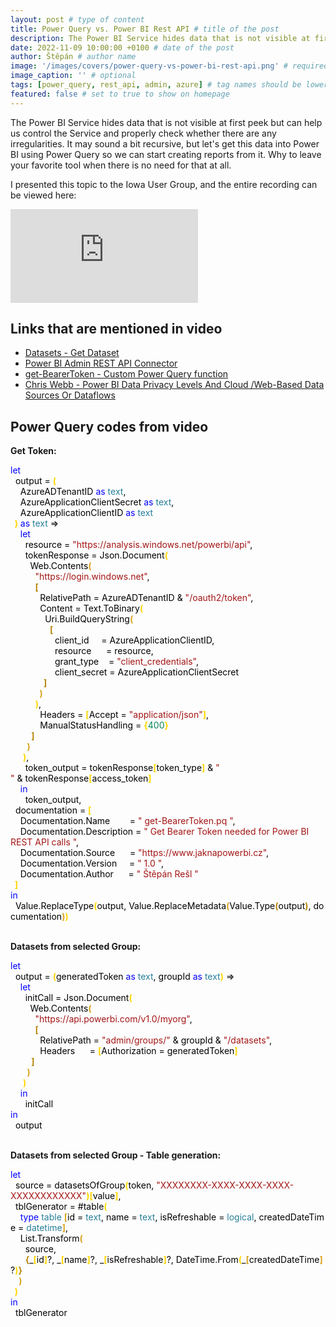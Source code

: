 ```yaml
---
layout: post # type of content
title: Power Query vs. Power BI Rest API # title of the post
description: The Power BI Service hides data that is not visible at first peek but can help us control the Service and properly check whether there are any irregularities. It may sound a bit recursive, but let's get this data into Power BI using Power Query so we can start creating reports from it. Why to leave your favorite tool when there is no need for that at all. # will be shown as a description in the post list
date: 2022-11-09 10:00:00 +0100 # date of the post
author: Štěpán # author name
image: '/images/covers/power-query-vs-power-bi-rest-api.png' # required to store image in /images/covers
image_caption: '' # optional
tags: [power_query, rest_api, admin, azure] # tag names should be lowercase
featured: false # set to true to show on homepage
---
```

The Power BI Service hides data that is not visible at first peek but can help us control the Service and properly check whether there are any irregularities. It may sound a bit recursive, but let's get this data into Power BI using Power Query so we can start creating reports from it. Why to leave your favorite tool when there is no need for that at all.

I presented this topic to the Iowa User Group, and the entire recording can be viewed here:

<p><iframe src="https://www.youtube.com/embed/RfsVPeot-r8" loading="lazy" frameborder="0" allowfullscreen></iframe></p>

## Links that are mentioned in video

* [Datasets - Get Dataset](https://learn.microsoft.com/en-us/rest/api/power-bi/datasets/get-dataset?id=DP-MVP-5003801)
* [Power BI Admin REST API Connector](https://github.com/tirnovar/Power-BI-Admin-REST-API-Connector)
* [get-BearerToken - Custom Power Query function](https://github.com/tirnovar/Power_BI_REST_API_PQ/blob/main/Power%20BI%20Service%20Token/get-BearerToken.pq)
* [Chris Webb - Power BI Data Privacy Levels And Cloud /Web-Based Data Sources Or Dataflows](https://blog.crossjoin.co.uk/2019/01/13/power-bi-data-privacy-cloud-web-data-sources/)

## Power Query codes from video

**Get Token:**

<div class="codebox"><div class="m-result"><div class="m-code"><span class="constant keyword" style="color: #0000FF;">let</span><br>&nbsp;&nbsp;<span class="identifier" style="color: #000000;">output</span><span class="constant operator operator-equality" style="color: #000000;">&nbsp;=</span>&nbsp;<span class="constant bracket bracket-0" style="font-weight: bold; color: Gold;">(</span><br>&nbsp;&nbsp;&nbsp;&nbsp;<span class="identifier" style="color: #000000;">AzureADTenantID</span>&nbsp;<span class="constant keyword operator operator-keyword" style="color: #0000FF;">as</span><span class="type" style="color: #267F99;">&nbsp;text</span><span class="constant" style="color: #000000;">,</span><br>&nbsp;&nbsp;&nbsp;&nbsp;<span class="identifier" style="color: #000000;">AzureApplicationClientSecret</span>&nbsp;<span class="constant keyword operator operator-keyword" style="color: #0000FF;">as</span><span class="type" style="color: #267F99;">&nbsp;text</span><span class="constant" style="color: #000000;">,</span><br>&nbsp;&nbsp;&nbsp;&nbsp;<span class="identifier" style="color: #000000;">AzureApplicationClientID</span>&nbsp;<span class="constant keyword operator operator-keyword" style="color: #0000FF;">as</span><span class="type" style="color: #267F99;">&nbsp;text</span><span class="constant bracket bracket-0" style="font-weight: bold; color: Gold;"><br>&nbsp;&nbsp;)</span>&nbsp;<span class="constant keyword operator operator-keyword" style="color: #0000FF;">as</span><span class="type" style="color: #267F99;">&nbsp;text</span><span class="constant operator" style="color: #000000;">&nbsp;=&gt;</span><br>&nbsp;&nbsp;&nbsp;&nbsp;<span class="constant keyword" style="color: #0000FF;">let</span><br>&nbsp;&nbsp;&nbsp;&nbsp;&nbsp;&nbsp;<span class="identifier" style="color: #000000;">resource</span><span class="constant operator operator-equality" style="color: #000000;">&nbsp;=</span><span class="literal string" style="color: #A31515;">&nbsp;&quot;https://analysis.windows.net/powerbi/api&quot;</span><span class="constant" style="color: #000000;">,</span><br>&nbsp;&nbsp;&nbsp;&nbsp;&nbsp;&nbsp;<span class="identifier" style="color: #000000;">tokenResponse</span><span class="constant operator operator-equality" style="color: #000000;">&nbsp;=</span>&nbsp;<span class="identifier" style="color: #000000;">Json.Document</span><span class="constant bracket bracket-0" style="font-weight: bold; color: Gold;">(</span><br>&nbsp;&nbsp;&nbsp;&nbsp;&nbsp;&nbsp;&nbsp;&nbsp;<span class="identifier" style="color: #000000;">Web.Contents</span><span class="constant bracket bracket-1" style="font-weight: bold; color: GoldenRod;">(</span><br>&nbsp;&nbsp;&nbsp;&nbsp;&nbsp;&nbsp;&nbsp;&nbsp;&nbsp;&nbsp;<span class="literal string" style="color: #A31515;">&quot;https://login.windows.net&quot;</span><span class="constant" style="color: #000000;">,</span><br>&nbsp;&nbsp;&nbsp;&nbsp;&nbsp;&nbsp;&nbsp;&nbsp;&nbsp;&nbsp;<span class="constant bracket bracket-2" style="font-weight: bold; color: DarkGoldenRod;">[</span><br>&nbsp;&nbsp;&nbsp;&nbsp;&nbsp;&nbsp;&nbsp;&nbsp;&nbsp;&nbsp;&nbsp;&nbsp;<span class="identifier" style="color: #000000;">RelativePath</span><span class="constant operator operator-equality" style="color: #000000;">&nbsp;=</span>&nbsp;<span class="identifier" style="color: #000000;">AzureADTenantID</span><span class="constant operator operator-arithmetic" style="color: #000000;">&nbsp;&amp;</span><span class="literal string" style="color: #A31515;">&nbsp;&quot;/oauth2/token&quot;</span><span class="constant" style="color: #000000;">,</span><br>&nbsp;&nbsp;&nbsp;&nbsp;&nbsp;&nbsp;&nbsp;&nbsp;&nbsp;&nbsp;&nbsp;&nbsp;<span class="identifier" style="color: #000000;">Content</span><span class="constant operator operator-equality" style="color: #000000;">&nbsp;=</span>&nbsp;<span class="identifier" style="color: #000000;">Text.ToBinary</span><span class="constant bracket bracket-0" style="font-weight: bold; color: Gold;">(</span><br>&nbsp;&nbsp;&nbsp;&nbsp;&nbsp;&nbsp;&nbsp;&nbsp;&nbsp;&nbsp;&nbsp;&nbsp;&nbsp;&nbsp;<span class="identifier" style="color: #000000;">Uri.BuildQueryString</span><span class="constant bracket bracket-1" style="font-weight: bold; color: GoldenRod;">(</span><br>&nbsp;&nbsp;&nbsp;&nbsp;&nbsp;&nbsp;&nbsp;&nbsp;&nbsp;&nbsp;&nbsp;&nbsp;&nbsp;&nbsp;&nbsp;&nbsp;<span class="constant bracket bracket-2" style="font-weight: bold; color: DarkGoldenRod;">[</span><br>&nbsp;&nbsp;&nbsp;&nbsp;&nbsp;&nbsp;&nbsp;&nbsp;&nbsp;&nbsp;&nbsp;&nbsp;&nbsp;&nbsp;&nbsp;&nbsp;&nbsp;&nbsp;<span class="identifier" style="color: #000000;">client_id</span><span class="constant operator operator-equality" style="color: #000000;">&nbsp;&nbsp;&nbsp;&nbsp;&nbsp;=</span>&nbsp;<span class="identifier" style="color: #000000;">AzureApplicationClientID</span><span class="constant" style="color: #000000;">,</span><br>&nbsp;&nbsp;&nbsp;&nbsp;&nbsp;&nbsp;&nbsp;&nbsp;&nbsp;&nbsp;&nbsp;&nbsp;&nbsp;&nbsp;&nbsp;&nbsp;&nbsp;&nbsp;<span class="identifier" style="color: #000000;">resource</span><span class="constant operator operator-equality" style="color: #000000;">&nbsp;&nbsp;&nbsp;&nbsp;&nbsp;&nbsp;=</span>&nbsp;<span class="identifier" style="color: #000000;">resource</span><span class="constant" style="color: #000000;">,</span><br>&nbsp;&nbsp;&nbsp;&nbsp;&nbsp;&nbsp;&nbsp;&nbsp;&nbsp;&nbsp;&nbsp;&nbsp;&nbsp;&nbsp;&nbsp;&nbsp;&nbsp;&nbsp;<span class="identifier" style="color: #000000;">grant_type</span><span class="constant operator operator-equality" style="color: #000000;">&nbsp;&nbsp;&nbsp;&nbsp;=</span><span class="literal string" style="color: #A31515;">&nbsp;&quot;client_credentials&quot;</span><span class="constant" style="color: #000000;">,</span><br>&nbsp;&nbsp;&nbsp;&nbsp;&nbsp;&nbsp;&nbsp;&nbsp;&nbsp;&nbsp;&nbsp;&nbsp;&nbsp;&nbsp;&nbsp;&nbsp;&nbsp;&nbsp;<span class="identifier" style="color: #000000;">client_secret</span><span class="constant operator operator-equality" style="color: #000000;">&nbsp;=</span>&nbsp;<span class="identifier" style="color: #000000;">AzureApplicationClientSecret</span><span class="constant bracket bracket-2" style="font-weight: bold; color: DarkGoldenRod;"><br>&nbsp;&nbsp;&nbsp;&nbsp;&nbsp;&nbsp;&nbsp;&nbsp;&nbsp;&nbsp;&nbsp;&nbsp;&nbsp;&nbsp;&nbsp;&nbsp;]</span><span class="constant bracket bracket-1" style="font-weight: bold; color: GoldenRod;"><br>&nbsp;&nbsp;&nbsp;&nbsp;&nbsp;&nbsp;&nbsp;&nbsp;&nbsp;&nbsp;&nbsp;&nbsp;&nbsp;&nbsp;)</span><span class="constant bracket bracket-0" style="font-weight: bold; color: Gold;"><br>&nbsp;&nbsp;&nbsp;&nbsp;&nbsp;&nbsp;&nbsp;&nbsp;&nbsp;&nbsp;&nbsp;&nbsp;)</span><span class="constant" style="color: #000000;">,</span><br>&nbsp;&nbsp;&nbsp;&nbsp;&nbsp;&nbsp;&nbsp;&nbsp;&nbsp;&nbsp;&nbsp;&nbsp;<span class="identifier" style="color: #000000;">Headers</span><span class="constant operator operator-equality" style="color: #000000;">&nbsp;=</span>&nbsp;<span class="constant bracket bracket-0" style="font-weight: bold; color: Gold;">[</span><span class="identifier" style="color: #000000;">Accept</span><span class="constant operator operator-equality" style="color: #000000;">&nbsp;=</span><span class="literal string" style="color: #A31515;">&nbsp;&quot;application/json&quot;</span><span class="constant bracket bracket-0" style="font-weight: bold; color: Gold;">]</span><span class="constant" style="color: #000000;">,</span><br>&nbsp;&nbsp;&nbsp;&nbsp;&nbsp;&nbsp;&nbsp;&nbsp;&nbsp;&nbsp;&nbsp;&nbsp;<span class="identifier" style="color: #000000;">ManualStatusHandling</span><span class="constant operator operator-equality" style="color: #000000;">&nbsp;=</span>&nbsp;<span class="constant bracket bracket-0" style="font-weight: bold; color: Gold;">{</span><span class="literal number" style="color: #098658;">400</span><span class="constant bracket bracket-0" style="font-weight: bold; color: Gold;">}</span><span class="constant bracket bracket-2" style="font-weight: bold; color: DarkGoldenRod;"><br>&nbsp;&nbsp;&nbsp;&nbsp;&nbsp;&nbsp;&nbsp;&nbsp;&nbsp;&nbsp;]</span><span class="constant bracket bracket-1" style="font-weight: bold; color: GoldenRod;"><br>&nbsp;&nbsp;&nbsp;&nbsp;&nbsp;&nbsp;&nbsp;&nbsp;)</span><span class="constant bracket bracket-0" style="font-weight: bold; color: Gold;"><br>&nbsp;&nbsp;&nbsp;&nbsp;&nbsp;&nbsp;)</span><span class="constant" style="color: #000000;">,</span><br>&nbsp;&nbsp;&nbsp;&nbsp;&nbsp;&nbsp;<span class="identifier" style="color: #000000;">token_output</span><span class="constant operator operator-equality" style="color: #000000;">&nbsp;=</span>&nbsp;<span class="identifier" style="color: #000000;">tokenResponse</span><span class="constant bracket bracket-0" style="font-weight: bold; color: Gold;">[</span><span class="identifier" style="color: #000000;">token_type</span><span class="constant bracket bracket-0" style="font-weight: bold; color: Gold;">]</span><span class="constant operator operator-arithmetic" style="color: #000000;">&nbsp;&amp;</span><span class="literal string" style="color: #A31515;">&nbsp;&quot; &quot;</span><span class="constant operator operator-arithmetic" style="color: #000000;">&nbsp;&amp;</span>&nbsp;<span class="identifier" style="color: #000000;">tokenResponse</span><span class="constant bracket bracket-0" style="font-weight: bold; color: Gold;">[</span><span class="identifier" style="color: #000000;">access_token</span><span class="constant bracket bracket-0" style="font-weight: bold; color: Gold;">]</span><span class="constant keyword" style="color: #0000FF;"><br>&nbsp;&nbsp;&nbsp;&nbsp;in</span><br>&nbsp;&nbsp;&nbsp;&nbsp;&nbsp;&nbsp;<span class="identifier" style="color: #000000;">token_output</span><span class="constant" style="color: #000000;">,</span><br>&nbsp;&nbsp;<span class="identifier" style="color: #000000;">documentation</span><span class="constant operator operator-equality" style="color: #000000;">&nbsp;=</span>&nbsp;<span class="constant bracket bracket-0" style="font-weight: bold; color: Gold;">[</span><br>&nbsp;&nbsp;&nbsp;&nbsp;<span class="identifier" style="color: #000000;">Documentation.Name</span><span class="constant operator operator-equality" style="color: #000000;">&nbsp;&nbsp;&nbsp;&nbsp;&nbsp;&nbsp;&nbsp;&nbsp;=</span><span class="literal string" style="color: #A31515;">&nbsp;&quot; get-BearerToken.pq &quot;</span><span class="constant" style="color: #000000;">,</span><br>&nbsp;&nbsp;&nbsp;&nbsp;<span class="identifier" style="color: #000000;">Documentation.Description</span><span class="constant operator operator-equality" style="color: #000000;">&nbsp;=</span><span class="literal string" style="color: #A31515;">&nbsp;&quot; Get Bearer Token needed for Power BI REST API calls &quot;</span><span class="constant" style="color: #000000;">,</span><br>&nbsp;&nbsp;&nbsp;&nbsp;<span class="identifier" style="color: #000000;">Documentation.Source</span><span class="constant operator operator-equality" style="color: #000000;">&nbsp;&nbsp;&nbsp;&nbsp;&nbsp;&nbsp;=</span><span class="literal string" style="color: #A31515;">&nbsp;&quot;https://www.jaknapowerbi.cz&quot;</span><span class="constant" style="color: #000000;">,</span><br>&nbsp;&nbsp;&nbsp;&nbsp;<span class="identifier" style="color: #000000;">Documentation.Version</span><span class="constant operator operator-equality" style="color: #000000;">&nbsp;&nbsp;&nbsp;&nbsp;&nbsp;=</span><span class="literal string" style="color: #A31515;">&nbsp;&quot; 1.0 &quot;</span><span class="constant" style="color: #000000;">,</span><br>&nbsp;&nbsp;&nbsp;&nbsp;<span class="identifier" style="color: #000000;">Documentation.Author</span><span class="constant operator operator-equality" style="color: #000000;">&nbsp;&nbsp;&nbsp;&nbsp;&nbsp;&nbsp;=</span><span class="literal string" style="color: #A31515;">&nbsp;&quot; Štěpán Rešl &quot;</span><span class="constant bracket bracket-0" style="font-weight: bold; color: Gold;"><br>&nbsp;&nbsp;]</span><span class="constant keyword" style="color: #0000FF;"><br>in</span><br>&nbsp;&nbsp;<span class="identifier" style="color: #000000;">Value.ReplaceType</span><span class="constant bracket bracket-0" style="font-weight: bold; color: Gold;">(</span><span class="identifier" style="color: #000000;">output</span><span class="constant" style="color: #000000;">,</span>&nbsp;<span class="identifier" style="color: #000000;">Value.ReplaceMetadata</span><span class="constant bracket bracket-1" style="font-weight: bold; color: GoldenRod;">(</span><span class="identifier" style="color: #000000;">Value.Type</span><span class="constant bracket bracket-2" style="font-weight: bold; color: DarkGoldenRod;">(</span><span class="identifier" style="color: #000000;">output</span><span class="constant bracket bracket-2" style="font-weight: bold; color: DarkGoldenRod;">)</span><span class="constant" style="color: #000000;">,</span>&nbsp;<span class="identifier" style="color: #000000;">documentation</span><span class="constant bracket bracket-1" style="font-weight: bold; color: GoldenRod;">)</span><span class="constant bracket bracket-0" style="font-weight: bold; color: Gold;">)</span></div></div></div>

<br>

**Datasets from selected Group:**

<div class="codebox">

<div class="m-result">
  <div class="m-code">
<span class="constant keyword" style="color: #0000FF;">let</span><br>&nbsp;&nbsp;<span class="identifier" style="color: #000000;">output</span><span class="constant operator operator-equality" style="color: #000000;">&nbsp;=</span>&nbsp;<span class="constant bracket bracket-0" style="font-weight: bold; color: Gold;">(</span><span class="identifier" style="color: #000000;">generatedToken</span>&nbsp;<span class="constant keyword operator operator-keyword" style="color: #0000FF;">as</span><span class="type" style="color: #267F99;">&nbsp;text</span><span class="constant" style="color: #000000;">,</span>&nbsp;<span class="identifier" style="color: #000000;">groupId</span>&nbsp;<span class="constant keyword operator operator-keyword" style="color: #0000FF;">as</span><span class="type" style="color: #267F99;">&nbsp;text</span><span class="constant bracket bracket-0" style="font-weight: bold; color: Gold;">)</span><span class="constant operator" style="color: #000000;">&nbsp;=&gt;</span><br>&nbsp;&nbsp;&nbsp;&nbsp;<span class="constant keyword" style="color: #0000FF;">let</span><br>&nbsp;&nbsp;&nbsp;&nbsp;&nbsp;&nbsp;<span class="identifier" style="color: #000000;">initCall</span><span class="constant operator operator-equality" style="color: #000000;">&nbsp;=</span>&nbsp;<span class="identifier" style="color: #000000;">Json.Document</span><span class="constant bracket bracket-0" style="font-weight: bold; color: Gold;">(</span><br>&nbsp;&nbsp;&nbsp;&nbsp;&nbsp;&nbsp;&nbsp;&nbsp;<span class="identifier" style="color: #000000;">Web.Contents</span><span class="constant bracket bracket-1" style="font-weight: bold; color: GoldenRod;">(</span><br>&nbsp;&nbsp;&nbsp;&nbsp;&nbsp;&nbsp;&nbsp;&nbsp;&nbsp;&nbsp;<span class="literal string" style="color: #A31515;">&quot;https://api.powerbi.com/v1.0/myorg&quot;</span><span class="constant" style="color: #000000;">,</span><br>&nbsp;&nbsp;&nbsp;&nbsp;&nbsp;&nbsp;&nbsp;&nbsp;&nbsp;&nbsp;<span class="constant bracket bracket-2" style="font-weight: bold; color: DarkGoldenRod;">[</span><br>&nbsp;&nbsp;&nbsp;&nbsp;&nbsp;&nbsp;&nbsp;&nbsp;&nbsp;&nbsp;&nbsp;&nbsp;<span class="identifier" style="color: #000000;">RelativePath</span><span class="constant operator operator-equality" style="color: #000000;">&nbsp;=</span>&nbsp;<span class="literal string" style="color: #A31515;">&quot;admin/groups/&quot;</span><span class="constant operator operator-arithmetic" style="color: #000000;">&nbsp;&amp;</span>&nbsp;<span class="identifier" style="color: #000000;">groupId</span><span class="constant operator operator-arithmetic" style="color: #000000;">&nbsp;&amp;</span><span class="literal string" style="color: #A31515;">&nbsp;&quot;/datasets&quot;</span><span class="constant" style="color: #000000;">,</span><br>&nbsp;&nbsp;&nbsp;&nbsp;&nbsp;&nbsp;&nbsp;&nbsp;&nbsp;&nbsp;&nbsp;&nbsp;<span class="identifier" style="color: #000000;">Headers</span><span class="constant operator operator-equality" style="color: #000000;">&nbsp;&nbsp;&nbsp;&nbsp;&nbsp;&nbsp;=</span>&nbsp;<span class="constant bracket bracket-0" style="font-weight: bold; color: Gold;">[</span><span class="identifier" style="color: #000000;">Authorization</span><span class="constant operator operator-equality" style="color: #000000;">&nbsp;=</span>&nbsp;<span class="identifier" style="color: #000000;">generatedToken</span><span class="constant bracket bracket-0" style="font-weight: bold; color: Gold;">]</span><span class="constant bracket bracket-2" style="font-weight: bold; color: DarkGoldenRod;"><br>&nbsp;&nbsp;&nbsp;&nbsp;&nbsp;&nbsp;&nbsp;&nbsp;&nbsp;&nbsp;]</span><span class="constant bracket bracket-1" style="font-weight: bold; color: GoldenRod;"><br>&nbsp;&nbsp;&nbsp;&nbsp;&nbsp;&nbsp;&nbsp;&nbsp;)</span><span class="constant bracket bracket-0" style="font-weight: bold; color: Gold;"><br>&nbsp;&nbsp;&nbsp;&nbsp;&nbsp;&nbsp;)</span><span class="constant keyword" style="color: #0000FF;"><br>&nbsp;&nbsp;&nbsp;&nbsp;in</span><br>&nbsp;&nbsp;&nbsp;&nbsp;&nbsp;&nbsp;<span class="identifier" style="color: #000000;">initCall</span><span class="constant keyword" style="color: #0000FF;"><br>in</span><br>&nbsp;&nbsp;<span class="identifier" style="color: #000000;">output</span></div></div></div>

<br>

**Datasets from selected Group - Table generation:**

<div class="codebox"><div class="m-result"><div class="m-code">
<span class="constant keyword" style="color: #0000FF;">let</span><br>&nbsp;&nbsp;<span class="identifier" style="color: #000000;">source</span><span class="constant operator operator-equality" style="color: #000000;">&nbsp;=</span>&nbsp;<span class="identifier" style="color: #000000;">datasetsOfGroup</span><span class="constant bracket bracket-0" style="font-weight: bold; color: Gold;">(</span><span class="identifier" style="color: #000000;">token</span><span class="constant" style="color: #000000;">,</span>&nbsp;<span class="literal string" style="color: #A31515;">&quot;XXXXXXXX-XXXX-XXXX-XXXX-XXXXXXXXXXXX&quot;</span><span class="constant bracket bracket-0" style="font-weight: bold; color: Gold;">)</span><span class="constant bracket bracket-0" style="font-weight: bold; color: Gold;">[</span><span class="identifier" style="color: #000000;">value</span><span class="constant bracket bracket-0" style="font-weight: bold; color: Gold;">]</span><span class="constant" style="color: #000000;">,</span><br>&nbsp;&nbsp;<span class="identifier" style="color: #000000;">tblGenerator</span><span class="constant operator operator-equality" style="color: #000000;">&nbsp;=</span>&nbsp;<span class="identifier" style="color: #000000;">#table</span><span class="constant bracket bracket-0" style="font-weight: bold; color: Gold;">(</span><br>&nbsp;&nbsp;&nbsp;&nbsp;<span class="constant keyword" style="color: #0000FF;">type</span>&nbsp;<span class="constant type type-primitive" style="color: #267F99;">table</span>&nbsp;<span class="constant bracket bracket-1" style="font-weight: bold; color: GoldenRod;">[</span><span class="identifier" style="color: #000000;">id</span>&nbsp;<span class="constant operator operator-equality" style="color: #000000;">=</span><span class="type" style="color: #267F99;">&nbsp;text</span><span class="constant" style="color: #000000;">,</span>&nbsp;<span class="identifier" style="color: #000000;">name</span>&nbsp;<span class="constant operator operator-equality" style="color: #000000;">=</span><span class="type" style="color: #267F99;">&nbsp;text</span><span class="constant" style="color: #000000;">,</span>&nbsp;<span class="identifier" style="color: #000000;">isRefreshable</span>&nbsp;<span class="constant operator operator-equality" style="color: #000000;">=</span><span class="type" style="color: #267F99;">&nbsp;logical</span><span class="constant" style="color: #000000;">,</span>&nbsp;<span class="identifier" style="color: #000000;">createdDateTime</span>&nbsp;<span class="constant operator operator-equality" style="color: #000000;">=</span><span class="type" style="color: #267F99;">&nbsp;datetime</span><span class="constant bracket bracket-1" style="font-weight: bold; color: GoldenRod;">]</span><span class="constant" style="color: #000000;">,</span><br>&nbsp;&nbsp;&nbsp;&nbsp;<span class="identifier" style="color: #000000;">List.Transform</span><span class="constant bracket bracket-1" style="font-weight: bold; color: GoldenRod;">(</span><br>&nbsp;&nbsp;&nbsp;&nbsp;&nbsp;&nbsp;<span class="identifier" style="color: #000000;">source</span><span class="constant" style="color: #000000;">,</span><br>&nbsp;&nbsp;&nbsp;&nbsp;&nbsp;&nbsp;<span class="constant bracket bracket-2" style="font-weight: bold; color: DarkGoldenRod;">{</span><span class="identifier" style="color: #000000;">_</span><span class="constant bracket bracket-0" style="font-weight: bold; color: Gold;">[</span><span class="identifier" style="color: #000000;">id</span><span class="constant bracket bracket-0" style="font-weight: bold; color: Gold;">]</span><span class="constant operator" style="color: #000000;">?</span><span class="constant" style="color: #000000;">,</span>&nbsp;<span class="identifier" style="color: #000000;">_</span><span class="constant bracket bracket-0" style="font-weight: bold; color: Gold;">[</span><span class="identifier" style="color: #000000;">name</span><span class="constant bracket bracket-0" style="font-weight: bold; color: Gold;">]</span><span class="constant operator" style="color: #000000;">?</span><span class="constant" style="color: #000000;">,</span>&nbsp;<span class="identifier" style="color: #000000;">_</span><span class="constant bracket bracket-0" style="font-weight: bold; color: Gold;">[</span><span class="identifier" style="color: #000000;">isRefreshable</span><span class="constant bracket bracket-0" style="font-weight: bold; color: Gold;">]</span><span class="constant operator" style="color: #000000;">?</span><span class="constant" style="color: #000000;">,</span>&nbsp;<span class="identifier" style="color: #000000;">DateTime.From</span><span class="constant bracket bracket-0" style="font-weight: bold; color: Gold;">(</span><span class="identifier" style="color: #000000;">_</span><span class="constant bracket bracket-1" style="font-weight: bold; color: GoldenRod;">[</span><span class="identifier" style="color: #000000;">createdDateTime</span><span class="constant bracket bracket-1" style="font-weight: bold; color: GoldenRod;">]</span><span class="constant operator" style="color: #000000;">?</span><span class="constant bracket bracket-0" style="font-weight: bold; color: Gold;">)</span><span class="constant bracket bracket-2" style="font-weight: bold; color: DarkGoldenRod;">}</span><span class="constant bracket bracket-1" style="font-weight: bold; color: GoldenRod;"><br>&nbsp;&nbsp;&nbsp;&nbsp;)</span><span class="constant bracket bracket-0" style="font-weight: bold; color: Gold;"><br>&nbsp;&nbsp;)</span><span class="constant keyword" style="color: #0000FF;"><br>in</span><br>&nbsp;&nbsp;<span class="identifier" style="color: #000000;">tblGenerator</span></div></div></div>
